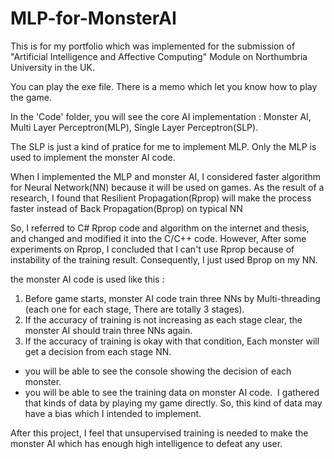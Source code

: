 # MLP-for-MonsterAI
This is for my portfolio which was implemented for the submission of 
"Artificial Intelligence and Affective Computing" Module on Northumbria University in the UK.

You can play the exe file. There is a memo which let you know how to play the game.

In the 'Code' folder, you will see the core AI implementation : Monster AI, Multi Layer Perceptron(MLP), Single Layer Perceptron(SLP).

The SLP is just a kind of pratice for me to implement MLP.
Only the MLP is used to implement the monster AI code.

When I implemented the MLP and monster AI, I considered faster algorithm for Neural Network(NN) because it will be used on games. 
As the result of a research, I found that Resilient Propagation(Rprop) will make the process faster 
instead of Back Propagation(Bprop) on typical NN

So, I referred to C# Rprop code and algorithm on the internet and thesis, and changed and modified it into the C/C++ code.
However, After some experiments on Rprop, I concluded that I can't use Rprop because of instability of the training result.
Consequently, I just used Bprop on my NN. 

the monster AI code is used like this :

1. Before game starts, monster AI code train three NNs by Multi-threading (each one for each stage, There are totally 3 stages).
2. If the accuracy of training is not increasing as each stage clear, the monster AI should train three NNs again.
3. If the accuracy of training is okay with that condition, Each monster will get a decision from each stage NN.

* you will be able to see the console showing the decision of each monster.
* you will be able to see the training data on monster AI code.
  I gathered that kinds of data by playing my game directly. So, this kind of data may have a bias which I intended to implement.
  
  
 After this project, I feel that unsupervised training is needed to make the monster AI which has enough high intelligence to defeat any user.


